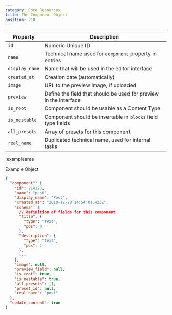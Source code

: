 ```yaml
---
category: Core Resources
title: The Component Object
position: 210
---
```


| Property | Description |
|---|---|
| `id` | Numeric Unique ID |
| `name` | Technical name used for `component` property in entries |
| `display_name` | Name that will be used in the editor interface |
| `created_at` | Creation date (automatically) |
| `image` | URL to the preview image, if uploaded |
| `preview` | Define the field that should be used for preview in the interface |
| `is_root` | Component should be usable as a Content Type |
| `is_nestable` | Component should be insertable in `blocks` field type fields |
| `all_presets` | Array of presets for this component |
| `real_name` | Duplicated technical name, used for internal tasks |

;examplearea

Example Object

```json
{
  "component": {
    "id": 214123,
    "name": "post",
    "display_name": "Post",
    "created_at": "2018-12-28T14:54:01.423Z",
    "schema": {
      // definition of fields for this component
      "title": {
        "type": "text",
        "pos": 0
      },
      "description": {
        "type": "text",
        "pos": 1
      },
      ...
    },
    "image": null,
    "preview_field": null,
    "is_root": true,
    "is_nestable": true,
    "all_presets": [],
    "preset_id": null,
    "real_name": "post"
  },
  "update_content": true
}
```